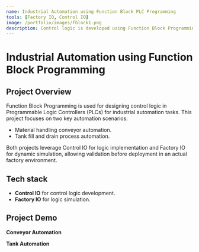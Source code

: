 ```yaml
---
name: Industrial Automation using Function Block PLC Programming
tools: [Factory IO, Control IO]
image: /portfolio/images/fblock1.png
description: Control logic is developed using Function Block Programming in Control IO and simulated in Factory IO.
---
```


# Industrial Automation using Function Block Programming  

## Project Overview

Function Block Programming is used for designing control logic in Programmable Logic Controllers (PLCs) for industrial automation tasks. This project focuses on two key automation scenarios:
- Material handling conveyor automation.
- Tank fill and drain process automation.

Both projects leverage Control IO for logic implementation and Factory IO for dynamic simulation, allowing validation before deployment in an actual factory environment.


## Tech stack

- **Control IO** for control logic development.
- **Factory IO** for logic simulation.


## Project Demo

 **Conveyor Automation**
<!-- ![Vibration Data](/portfolio/images/bearing_project2.png) -->

 **Tank Automation**
<!-- ![Vibration Data](/portfolio/images/bearing_project2.png) -->
